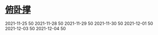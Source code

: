 # [俯卧撑](https://github.com/Luckyyyyyyy/phh-blog/issues/43)

2021-11-25  50
2021-11-28  50
2021-11-29  50
2021-11-30  50
2021-12-01  50
2021-12-03  50
2021-12-04  50
 